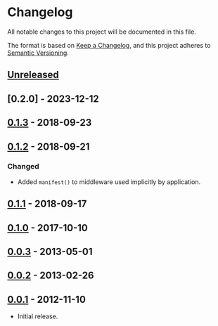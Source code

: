 # Changelog
All notable changes to this project will be documented in this file.

The format is based on [Keep a Changelog](https://keepachangelog.com/en/1.0.0/),
and this project adheres to [Semantic Versioning](https://semver.org/spec/v2.0.0.html).

## [Unreleased]

## [0.2.0] - 2023-12-12

## [0.1.3] - 2018-09-23

## [0.1.2] - 2018-09-21
### Changed
- Added `manifest()` to middleware used implicitly by application.

## [0.1.1] - 2018-09-17

## [0.1.0] - 2017-10-10

## [0.0.3] - 2013-05-01

## [0.0.2] - 2013-02-26

## [0.0.1] - 2012-11-10

- Initial release.

[Unreleased]: https://github.com/jaredhanson/kerouac/compare/v0.2.0...HEAD
[0.1.3]: https://github.com/jaredhanson/kerouac/compare/v0.1.3...v0.2.0
[0.1.3]: https://github.com/jaredhanson/kerouac/compare/v0.1.2...v0.1.3
[0.1.2]: https://github.com/jaredhanson/kerouac/compare/v0.1.1...v0.1.2
[0.1.1]: https://github.com/jaredhanson/kerouac/compare/v0.1.0...v0.1.1
[0.1.0]: https://github.com/jaredhanson/kerouac/compare/v0.0.3...v0.1.0
[0.0.3]: https://github.com/jaredhanson/kerouac/compare/v0.0.2...v0.0.3
[0.0.2]: https://github.com/jaredhanson/kerouac/compare/v0.0.1...v0.0.2
[0.0.1]: https://github.com/jaredhanson/kerouac/releases/tag/v0.0.1
